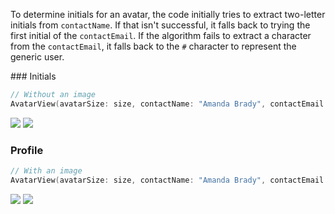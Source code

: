 To determine initials for an avatar, the code initially tries to extract two-letter initials from `contactName`. If that isn't successful, it falls back to trying the first initial of the `contactEmail`. If the algorithm fails to extract a character from the `contactEmail`, it falls back to the `#` character to represent the generic user.

<DisplayToggle onText="Dark" offText="Light" label="Theme Switcher">
### Initials

```Swift
// Without an image
AvatarView(avatarSize: size, contactName: "Amanda Brady", contactEmail: "Amanda.Brady@example.com", contactImage: nil)
```

<img className="off" src="https://static2.sharepointonline.com/files/fabric-cdn-prod_20200504.001/fabric-website/images/controls/macos/Persona/avatar_initials_light.png?text=LightMode" />
<img className="on" src="https://static2.sharepointonline.com/files/fabric-cdn-prod_20200504.001/fabric-website/images/controls/macos/Persona/avatar_initials_dark.png?text=DarkMode" />

### Profile

```Swift
// With an image
AvatarView(avatarSize: size, contactName: "Amanda Brady", contactEmail: "Amanda.Brady@example.com", contactImage: NSImage(named: "Amanda"))
```

<img className="off" src="https://static2.sharepointonline.com/files/fabric-cdn-prod_20200504.001/fabric-website/images/controls/macos/Persona/avatar_profilepicture_light.png?text=LightMode" />
<img className="on" src="https://static2.sharepointonline.com/files/fabric-cdn-prod_20200504.001/fabric-website/images/controls/macos/Persona/avatar_profilepicture_dark.png?text=DarkMode" />

</DisplayToggle>
